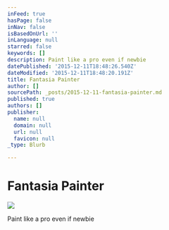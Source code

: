 ```yaml
---
inFeed: true
hasPage: false
inNav: false
isBasedOnUrl: ''
inLanguage: null
starred: false
keywords: []
description: Paint like a pro even if newbie
datePublished: '2015-12-11T18:48:26.540Z'
dateModified: '2015-12-11T18:48:20.191Z'
title: Fantasia Painter
author: []
sourcePath: _posts/2015-12-11-fantasia-painter.md
published: true
authors: []
publisher:
  name: null
  domain: null
  url: null
  favicon: null
_type: Blurb

---
```

# Fantasia Painter
![](https://the-grid-user-content.s3-us-west-2.amazonaws.com/b8007f82-5215-48f3-befe-1cf0e9ba9a0a.jpg)

Paint like a pro even if newbie
